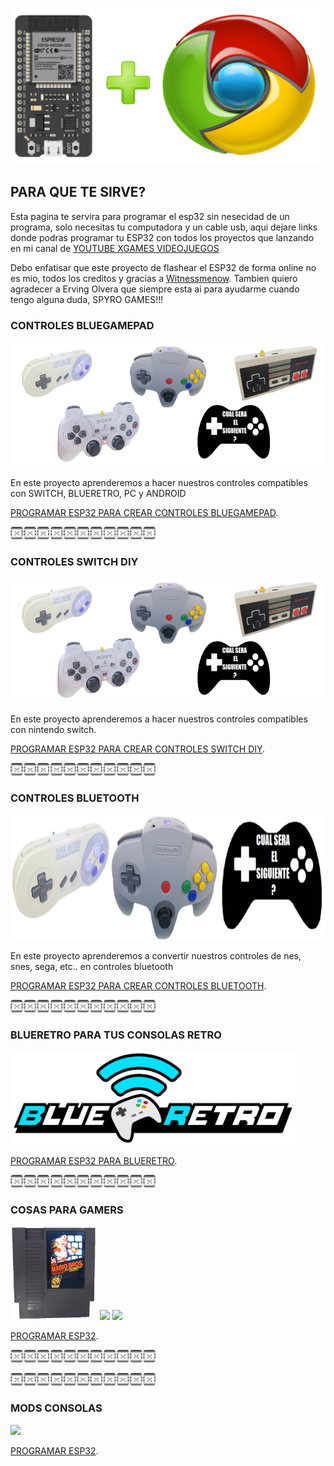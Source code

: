 <img src="imagenes/ESP32+c.png"
height="250">



## PARA QUE TE SIRVE?

Esta pagina te servira para programar el esp32 sin nesecidad de un programa, solo necesitas tu computadora y un cable usb, aqui dejare links donde podras programar tu ESP32 con todos los proyectos que lanzando en mi canal de [YOUTUBE XGAMES VIDEOJUEGOS](https://www.youtube.com/channel/UCusIoB_4vKBwBtdc81PolUw)

Debo enfatisar que este proyecto de flashear el ESP32 de forma online no es mio, todos los creditos y gracias a [Witnessmenow](https://github.com/witnessmenow/ESP-Web-Tools-Tutorial). Tambien quiero agradecer a Erving Olvera que siempre esta ai para ayudarme cuando tengo alguna duda, SPYRO GAMES!!!



### CONTROLES BLUEGAMEPAD

<img src="imagenes/controles_switch.png"
height="200">

En este proyecto aprenderemos a hacer nuestros controles compatibles con SWITCH, BLUERETRO, PC y ANDROID

[PROGRAMAR ESP32 PARA CREAR CONTROLES BLUEGAMEPAD](new_controls.md).


<img src="imagenes/dividir.jpg"
height="20">



### CONTROLES SWITCH DIY

<img src="imagenes/controles_switch.png"
height="200">

En este proyecto aprenderemos a hacer nuestros controles compatibles con nintendo switch.

[PROGRAMAR ESP32 PARA CREAR CONTROLES SWITCH DIY](controles_switch.md).


<img src="imagenes/dividir.jpg"
height="20">

### CONTROLES BLUETOOTH

<img src="imagenes/LOGO CONTROLES.png"
height="200">

En este proyecto aprenderemos a convertir nuestros controles de nes, snes, sega, etc.. en controles bluetooth

[PROGRAMAR ESP32 PARA CREAR CONTROLES BLUETOOTH](controlesbluetooth.md).


<img src="imagenes/dividir.jpg"
height="20">

### BLUERETRO PARA TUS CONSOLAS RETRO

<img src="imagenes/LOGO BLUERETRO.png"
height="150">

[PROGRAMAR ESP32 PARA BLUERETRO](blueretro.md).


<img src="imagenes/dividir.jpg"
height="20">

### COSAS PARA GAMERS


 <img src="imagenes/cartucho.gif"
height="150">     <img src="imagenes/ncat.png"
height="150"> <img src="proyectos/varios/duke/controlxbox.gif"
height="150">


[PROGRAMAR ESP32](cartnes.md).


<img src="imagenes/dividir.jpg"
height="20">


<img src="imagenes/dividir.jpg"
height="20">

### MODS CONSOLAS
 <img src="https://phantom-marca.unidadeditorial.es/b735574ec80972e8517c616d6170cd56/crop/0x30/883x526/resize/1320/f/jpg/assets/multimedia/imagenes/2022/06/11/16549018703167.jpg"
height="150">

[PROGRAMAR ESP32](mods_consolas.md).
